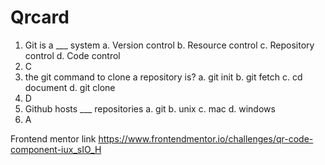 # Qrcard
1. Git is a ___ system
  a. Version control
  b. Resource control
  c. Repository control
  d. Code control
1. C
2. the git command to clone a repository is?
  a. git init
  b. git fetch
  c. cd  document
  d. git clone
2. D
3. Github hosts ___ repositories
  a. git
  b. unix
  c. mac
  d. windows
3. A

Frontend mentor link https://www.frontendmentor.io/challenges/qr-code-component-iux_sIO_H
